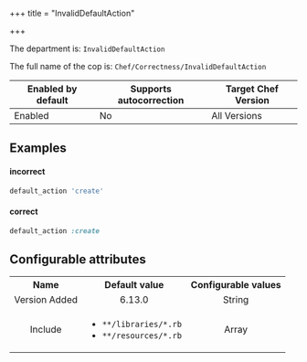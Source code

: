 +++
title = "InvalidDefaultAction"

+++

<!-- This content is automatically generated. See https://github.com/chef/chef-web-docs/blob/main/generated/README.md -->

The department is: `InvalidDefaultAction`

The full name of the cop is: `Chef/Correctness/InvalidDefaultAction`

| Enabled by default | Supports autocorrection | Target Chef Version |
| --- | --- | --- |
| Enabled | No | All Versions |

## Examples


#### incorrect

```ruby
default_action 'create'
```

#### correct

```ruby
default_action :create
```

## Configurable attributes

<table>
<tbody><tr>
<th>Name</th>
<th>Default value</th>
<th>Configurable values</th>
</tr>
<tr>
<td style="text-align:center">Version Added</td>
<td style="text-align:center">6.13.0</td>
<td style="text-align:center">String</td>
</tr>
<tr><td style="text-align:center">Include</td>
<td style="text-align:center"><ul>
<li><code>**/libraries/*.rb</code></li>
<li><code>**/resources/*.rb</code></li>
</ul>
</td>
<td style="text-align:center">Array</td>
</tr></tbody></table>
